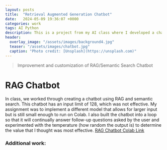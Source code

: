 ```yaml
---
layout: posts
title:  "Retrieval Augmented Generation Chatbot"
date:   2024-05-09 19:36:07 +0000
categories: work
tags: AI Python
description: This is a project from my AI class where I developed a chatbot using RAG and semantic search.
header:
  overlay_image: "/assets/images/background4.jpg"
  teaser: "/assets/images/chatbot.jpg"
  caption: "Photo credit: [Unsplash](https://unsplash.com)"
---
```

> Improvement and customization of RAG/Semantic Search Chatbot

# RAG Chatbot
In class, we worked through creating a chatbot using RAG and semantic search. This chatbot has an input limit of 128, which was not effective. My assignment was to implement a different model that allows for larger input but is still small enough to run on Colab. I also built the chatbot into a loop so that it will continually answer follow-up questions asked by the user and experimented with the temperature (how random the output is) to determine the value that I thought was most effective. [RAG Chatbot Colab Link](https://colab.research.google.com/drive/1y2a4Qds1UT-_AYskejOdsUg2u9vdJw4s?usp=sharing)

### Additional work: